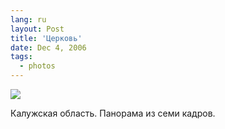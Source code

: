 ```yaml
---
lang: ru
layout: Post
title: 'Церковь'
date: Dec 4, 2006
tags:
  - photos
---
```


![](http://wow.sapegin.me/291n1k2B1w1r/Sapegin-Artem-20D-2006-07-23-230-3080-3086-lj.jpg)

Калужская область. Панорама из семи кадров.
